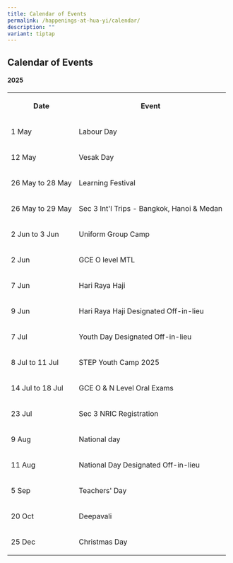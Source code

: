 ```yaml
---
title: Calendar of Events
permalink: /happenings-at-hua-yi/calendar/
description: ""
variant: tiptap
---
```

<h2>Calendar of Events</h2>
<h4>2025</h4>
<table style="minWidth: 50px">
<colgroup>
<col>
<col>
</colgroup>
<tbody>
<tr>
<th rowspan="1" colspan="1">
<p>Date</p>
</th>
<th rowspan="1" colspan="1">
<p>Event</p>
</th>
</tr>
<tr>
<td rowspan="1" colspan="1">
<p>1 May</p>
</td>
<td rowspan="1" colspan="1">
<p>Labour Day</p>
</td>
</tr>
<tr>
<td rowspan="1" colspan="1">
<p>12 May</p>
</td>
<td rowspan="1" colspan="1">
<p>Vesak Day</p>
</td>
</tr>
<tr>
<td rowspan="1" colspan="1">
<p>26 May to 28 May</p>
</td>
<td rowspan="1" colspan="1">
<p>Learning Festival</p>
</td>
</tr>
<tr>
<td rowspan="1" colspan="1">
<p>26 May to 29 May</p>
</td>
<td rowspan="1" colspan="1">
<p>Sec 3 Int'l Trips - Bangkok, Hanoi &amp; Medan</p>
</td>
</tr>
<tr>
<td rowspan="1" colspan="1">
<p>2 Jun to 3 Jun</p>
</td>
<td rowspan="1" colspan="1">
<p>Uniform Group Camp</p>
</td>
</tr>
<tr>
<td rowspan="1" colspan="1">
<p>2 Jun</p>
</td>
<td rowspan="1" colspan="1">
<p>GCE O level MTL</p>
</td>
</tr>
<tr>
<td rowspan="1" colspan="1">
<p>7 Jun</p>
</td>
<td rowspan="1" colspan="1">
<p>Hari Raya Haji</p>
</td>
</tr>
<tr>
<td rowspan="1" colspan="1">
<p>9 Jun</p>
</td>
<td rowspan="1" colspan="1">
<p>Hari Raya Haji Designated Off-in-lieu</p>
</td>
</tr>
<tr>
<td rowspan="1" colspan="1">
<p>7 Jul</p>
</td>
<td rowspan="1" colspan="1">
<p>Youth Day Designated Off-in-lieu</p>
</td>
</tr>
<tr>
<td rowspan="1" colspan="1">
<p>8 Jul to 11 Jul</p>
</td>
<td rowspan="1" colspan="1">
<p>STEP Youth Camp 2025</p>
</td>
</tr>
<tr>
<td rowspan="1" colspan="1">
<p>14 Jul to 18 Jul</p>
</td>
<td rowspan="1" colspan="1">
<p>GCE O &amp; N Level Oral Exams</p>
</td>
</tr>
<tr>
<td rowspan="1" colspan="1">
<p>23 Jul</p>
</td>
<td rowspan="1" colspan="1">
<p>Sec 3 NRIC Registration</p>
</td>
</tr>
<tr>
<td rowspan="1" colspan="1">
<p>9 Aug</p>
</td>
<td rowspan="1" colspan="1">
<p>National day</p>
</td>
</tr>
<tr>
<td rowspan="1" colspan="1">
<p>11 Aug</p>
</td>
<td rowspan="1" colspan="1">
<p>National Day Designated Off-in-lieu</p>
</td>
</tr>
<tr>
<td rowspan="1" colspan="1">
<p>5 Sep</p>
</td>
<td rowspan="1" colspan="1">
<p>Teachers' Day</p>
</td>
</tr>
<tr>
<td rowspan="1" colspan="1">
<p>20 Oct</p>
</td>
<td rowspan="1" colspan="1">
<p>Deepavali</p>
</td>
</tr>
<tr>
<td rowspan="1" colspan="1">
<p>25 Dec</p>
</td>
<td rowspan="1" colspan="1">
<p>Christmas Day</p>
</td>
</tr>
</tbody>
</table>
<p></p>
<p></p>